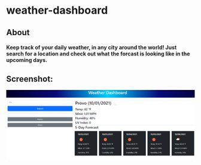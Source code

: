 # weather-dashboard

## About 

#### Keep track of your daily weather, in any city around the world! Just search for a location and check out what the forcast is looking like in the upcoming days. 

## Screenshot: 
![Landing](weather-dash.png)